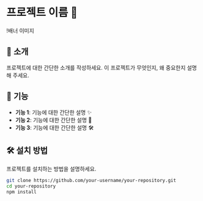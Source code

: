 
# 프로젝트 이름 🚀

!배너 이미지

## 📖 소개
프로젝트에 대한 간단한 소개를 작성하세요. 이 프로젝트가 무엇인지, 왜 중요한지 설명해 주세요.

## 🌟 기능
- **기능 1**: 기능에 대한 간단한 설명 ✨
- **기능 2**: 기능에 대한 간단한 설명 🔧
- **기능 3**: 기능에 대한 간단한 설명 🛠️

## 🛠️ 설치 방법
프로젝트를 설치하는 방법을 설명하세요.

```bash
git clone https://github.com/your-username/your-repository.git
cd your-repository
npm install
